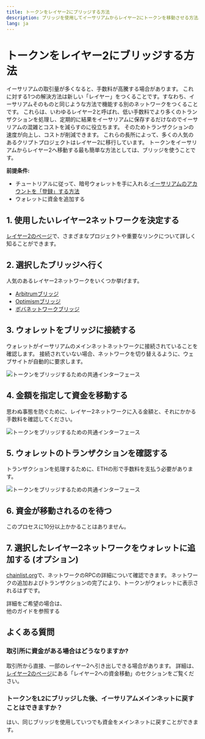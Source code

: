 ```yaml
---
title: トークンをレイヤー2にブリッジする方法
description: ブリッジを使用してイーサリアムからレイヤー2にトークンを移動させる方法。
lang: ja
---
```


# トークンをレイヤー2にブリッジする方法

イーサリアムの取引量が多くなると、手数料が高騰する場合があります。 これに対する1つの解決方法は新しい「レイヤー」をつくることです。すなわち、イーサリアムそのものと同じような方法で機能する別のネットワークをつくることです。 これらは、いわゆるレイヤー2と呼ばれ、低い手数料でより多くのトランザクションを処理し、定期的に結果をイーサリアムに保存するだけなのでイーサリアムの混雑とコストを減らすのに役立ちます。 そのためトランザクションの速度が向上し、コストが削減できます。 これらの長所によって、多くの人気のあるクリプトプロジェクトはレイヤー2に移行しています。 トークンをイーサリアムからレイヤー2へ移動する最も簡単な方法としては、ブリッジを使うことです。

**前提条件:**

- チュートリアルに従って、暗号ウォレットを手に入れる:[イーサリアムのアカウントを「登録」する方法](/guides/how-to-create-an-ethereum-account/)
- ウォレットに資金を追加する

## 1. 使用したいレイヤー2ネットワークを決定する

[レイヤー2のページ](/layer-2/)で、さまざまなプロジェクトや重要なリンクについて詳しく知ることができます。

## 2. 選択したブリッジへ行く

人気のあるレイヤー2ネットワークをいくつか挙げます。

- [Arbitrumブリッジ](https://bridge.arbitrum.io/?l2ChainId=42161)
- [Optimismブリッジ](https://app.optimism.io/bridge/deposit)
- [ボバネットワークブリッジ](https://gateway.boba.network/)

## 3. ウォレットをブリッジに接続する

ウォレットがイーサリアムのメインネットネットワークに接続されていることを確認します。 接続されていない場合、ネットワークを切り替えるように、ウェブサイトが自動的に要求します。

![トークンをブリッジするための共通インターフェース](./bridge1.png)

## 4. 金額を指定して資金を移動する

思わぬ事態を防ぐために、レイヤー2ネットワークに入る金額と、それにかかる手数料を確認してください。

![トークンをブリッジするための共通インターフェース](./bridge2.png)

## 5. ウォレットのトランザクションを確認する

トランザクションを処理するために、ETHの形で手数料を支払う必要があります。

![トークンをブリッジするための共通インターフェース](./bridge3.png)

## 6. 資金が移動されるのを待つ

このプロセスに10分以上かかることはありません。

## 7. 選択したレイヤー2ネットワークをウォレットに追加する (オプション)

[chainlist.org](http://chainlist.org)で、ネットワークのRPCの詳細について確認できます。 ネットワークの追加およびトランザクションの完了により、トークンがウォレットに表示されるはずです。
<br />

<Alert variant="update">
<AlertEmoji text=":eyes:"/>
<AlertContent className="justify-between flex-row items-center">
  <div>詳細をご希望の場合は、</div>
  <ButtonLink href="/guides/">
    他のガイドを参照する
  </ButtonLink>
</AlertContent>
</Alert>

## よくある質問

### 取引所に資金がある場合はどうなりますか?

取引所から直接、一部のレイヤー2へ引き出しできる場合があります。 詳細は、[レイヤー2のページ](/layer-2/)にある「レイヤー2への資金移動」のセクションをご覧ください。

### トークンをL2にブリッジした後、イーサリアムメインネットに戻すことはできますか？

はい、同じブリッジを使用していつでも資金をメインネットに戻すことができます。
